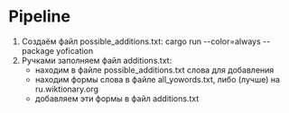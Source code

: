 # Pipeline

1. Создаём файл possible_additions.txt: cargo run --color=always --package yofication
2. Ручками заполняем файл additions.txt:
	* находим в файле possible_additions.txt слова для добавления
	* находим формы слова в файле all_yowords.txt, либо (лучше) на ru.wiktionary.org
	* добавляем эти формы в файл additions.txt

